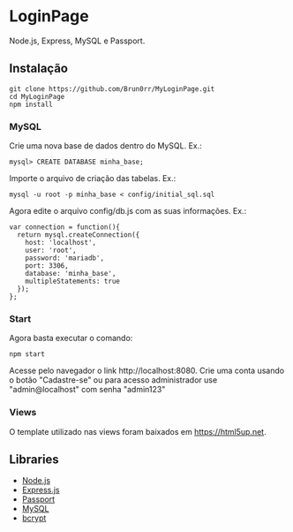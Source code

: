 

# LoginPage

Node.js, Express, MySQL e Passport.

## Instalação

    git clone https://github.com/Brun0rr/MyLoginPage.git
    cd MyLoginPage
    npm install

### MySQL

Crie uma nova base de dados dentro do MySQL. Ex.:

    mysql> CREATE DATABASE minha_base;

Importe o arquivo de criação das tabelas. Ex.:

    mysql -u root -p minha_base < config/initial_sql.sql

Agora edite o arquivo config/db.js com as suas informações. Ex.:

    var connection = function(){
      return mysql.createConnection({
        host: 'localhost',
        user: 'root',
        password: 'mariadb',
        port: 3306,
        database: 'minha_base',
        multipleStatements: true
      });
    };

### Start

Agora basta executar o comando:

    npm start

Acesse pelo navegador o link http://localhost:8080. Crie uma conta usando o botão "Cadastre-se" ou para acesso administrador use "admin@localhost" com senha "admin123"

### Views

O template utilizado nas views foram baixados em https://html5up.net.

## Libraries

+ [Node.js](https://nodejs.org/en/)
+ [Express.js](http://expressjs.com/)
+ [Passport](http://passportjs.org/)
+ [MySQL](https://www.mysql.com/)
+ [bcrypt](https://www.npmjs.com/package/bcryptjs)
